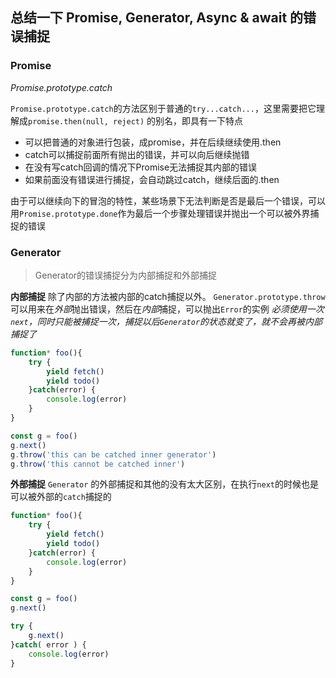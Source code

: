 
## 总结一下 Promise, Generator, Async & await 的错误捕捉


### Promise

*Promise.prototype.catch*

`Promise.prototype.catch`的方法区别于普通的`try...catch...`，这里需要把它理解成`promise.then(null, reject)` 的别名，即具有一下特点
* 可以把普通的对象进行包装，成promise，并在后续继续使用.then
* catch可以捕捉前面所有抛出的错误，并可以向后继续抛错
* 在没有写catch回调的情况下Promise无法捕捉其内部的错误
* 如果前面没有错误进行捕捉，会自动跳过catch，继续后面的.then

由于可以继续向下的冒泡的特性，某些场景下无法判断是否是最后一个错误，可以用`Promise.prototype.done`作为最后一个步骤处理错误并抛出一个可以被外界捕捉的错误


### Generator

> Generator的错误捕捉分为内部捕捉和外部捕捉

**内部捕捉**
除了内部的方法被内部的catch捕捉以外。
`Generator.prototype.throw`可以用来在*外部*抛出错误，然后在*内部*捕捉，可以抛出`Error`的实例
*必须使用一次`next`，同时只能被捕捉一次，捕捉以后`Generator`的状态就变了，就不会再被内部捕捉了*

```js
function* foo(){
    try {
        yield fetch()
        yield todo()
    }catch(error) {
        console.log(error)
    }
}

const g = foo()
g.next() 
g.throw('this can be catched inner generator')
g.throw('this cannot be catched inner')
```


**外部捕捉**
`Generator` 的外部捕捉和其他的没有太大区别，在执行`next`的时候也是可以被外部的`catch`捕捉的

```js
function* foo(){
    try {
        yield fetch()
        yield todo()
    }catch(error) {
        console.log(error)
    }
}

const g = foo()
g.next() 

try {
    g.next()
}catch( error ) {
    console.log(error)
}
```